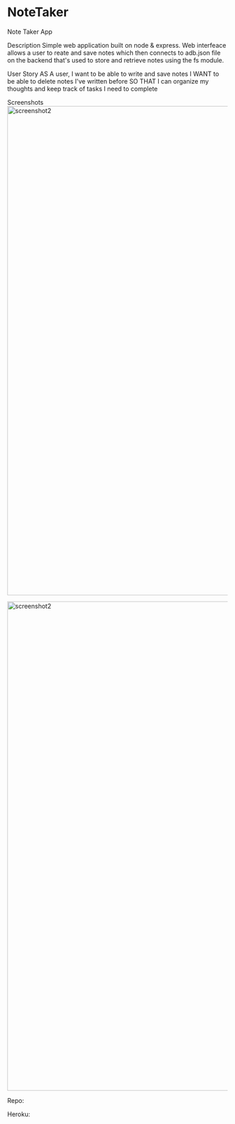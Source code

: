 # NoteTaker



Note Taker App




Description
Simple web application built on node & express. Web interfeace allows a user to reate and save notes which then connects to adb.json file on the backend that's used to store and retrieve notes using the fs module.






User Story
AS A user, I want to be able to write and save notes
I WANT to be able to delete notes I've written before
SO THAT I can organize my thoughts and keep track of tasks I need to complete






Screenshots
<img width="1115" alt="screenshot2" src="https://user-images.githubusercontent.com/71415601/104219249-e0ee0200-540b-11eb-8190-b3daae9a646e.png">





<img width="1115" alt="screenshot2" src="https://user-images.githubusercontent.com/71415601/104219249-e0ee0200-540b-11eb-8190-b3daae9a646e.png">


Repo:



Heroku:


